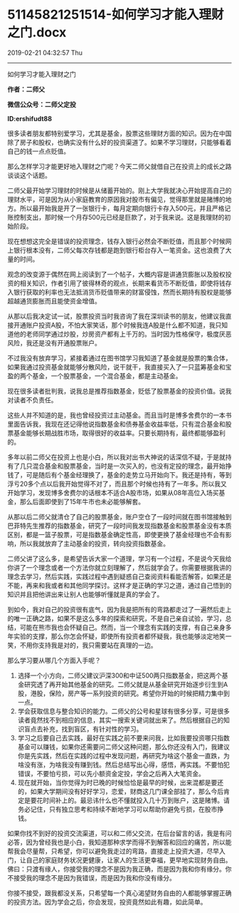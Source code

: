 # 51145821251514-如何学习才能入理财之门.docx

2019-02-21 04:32:57 Thu

----

如何学习才能入理财之门

__作者：二师父__

__微信公众号：二师父定投__

__ID:ershifudt88__

很多读者朋友都特别爱学习，尤其是基金，股票这些理财方面的知识。因为在中国除了房子和股权，也确实没有什么好的投资渠道了。如果不学习理财，只能够看着自己的钱一点点贬值。

那么怎样学习才能更好地入理财之门呢？今天二师父就借自己在投资上的成长之路谈谈这个话题。

二师父最开始学习理财的时候是从储蓄开始的。刚上大学我就决心开始提高自己的理财水平，可是因为从小家庭教育的原因我对股市有偏见，觉得那里就是赌博的地方。所以最开始我是开了一张银行卡，每月定期向银行卡存入500元，并且严格记账控制支出，那时候一个月存500元已经是巨款了，对于我来说。这是我理财的初始阶段。

现在想想这完全是错误的投资理念，钱存入银行必然会不断贬值，而且那个时候网上银行根本没有，二师父每次存钱都是跑到银行柜台存入一笔资金。这也浪费了大量的时间。

观念的改变源于偶然在网上阅读到了一个帖子，大概内容是讲通货膨胀以及股权投资的相关知识，作者引用了彼得林奇的观点，长期来看货币不断贬值，即使将钱存入银行获取的利率也无法抵消货币贬值带来的财富侵蚀，然而长期持有股权是能够超越通货膨胀而且能使资金增值。

从那以后我决定试一试，股票投资当时我咨询了我在深圳读书的朋友，他建议我直接开通账户投资A股，不怕大家笑话，那个时候我连A股是什么都不知道，我只知道他的老师同学通过炒股，炒房资产都有上千万的。当时因为性格保守，极度厌恶风险，我还是没有开通股票账户。

不过我没有放弃学习，紧接着通过在图书馆学习我知道了基金就是股票的集合体，如果我通过投资基金就能够分散风险，说干就干，我直接买入了一只蓝筹基金和宝盈的两个基金，一个股票基金，一个混合基金，都是主动基金。

现在很多读者批判我，说我总是推荐指数基金，贬低了股票基金的投资价值。说我对读者不负责任。

这些人并不知道的是，我也曾经投资过主动基金。而且当时是博多舍费尔的一本书里面告诉我，我现在还记得他说指数基金和债券基金收益率低，只有混合基金和股票基金能够长期战胜市场，取得很好的收益率。只要长期持有，最终都能够盈利的。

多年以前二师父在投资上也是小白，所以我对出书大神说的话深信不疑，于是就持有了几只混合基金和股票基金，当时是一次买入的，也没有定投的理念，最开始挣钱了，可是随后有个基金经理换了，基金的走势立马开始向下。我还是持有，等到浮亏20多个点以后我开始觉得不对了，而且那个时候也持有了一年多。所以我又开始学习，发现博多舍费尔的话根本不适合A股市场，如果从08年高位入场买基金，那么后面即使到了15年牛市也未必能够解套。

从那以后二师父就清仓了自己的股票基金，账户空仓了一段时间就在图书馆接触到巴菲特先生推荐的指数基金，研究了一段时间我发现指数基金和股票基金没有本质区别，都是一篮子股票，可是指数基金确定性高，即使更换了基金经理也不会有影响，所以我就放弃了主动基金的投资，转向投资指数基金。

二师父讲了这么多，是希望告诉大家一个道理，学习有一个过程，不是说今天我给你讲了一个理念或者一个方法你就立刻理解了，然后就学会了。你需要根据我讲的理念去学习，然后实践，实践过程中遇到疑惑自己查阅资料看能否解答，如果还是不能，再来和我或者和其他同学探讨。这样才是正确的学习之道，通过自己悟到的知识并且把他讲出来让别人也能够听懂就是真的学会了。

到如今，我对自己的投资很有底气，因为我是把所有的弯路都走过了一遍然后走上的唯一正确之路，如果不是这么多年的探索和研究，不是自己亲自试验，学习，总结，可能在熊市我也会怀疑自己。然而，当一个理念有实践的支撑，有自己亲身多年实验的支撑，那么你怎会怀疑，即使所有投资者都怀疑我，我也能够淡定地笑一笑，不用你支持我是对的，我只需要站在真理的一边。

那么学习要从哪几个方面入手呢？

1. 选择一个小方向，二师父建议沪深300和中证500两只指数基金，把这两个基金研究透了再开始其他基金的研究。二师父就是从基金研究开始逐步衍生到A股，港股，保险，房产等一系列投资的研究。希望你开始的时候把精力集中到一点。
2. 学会获取信息与整合知识的能力。二师父的公号和星球有很多分享，可是很多读者竟然找不到相应的信息，其实一搜索关键词就出来了。然后根据自己的知识盲点去补充，找到盲区，有针对性的学习。
3. 学习之后要自己去实践，最好在实践之前不要来问我，比如我要投资哪只指数基金可以赚钱，如果你还需要问二师父这种问题，那么你还没有入门，我建议你是先实践，然后在实践的过程中发现问题，再研究为啥这个基金一直跌，为啥没有涨，为啥我没有赚到钱。然后总结写出心得，感悟，再实践。不要怕犯错误，不要怕亏损，可以先小额资金定投，学会之后再入大笔资金。
4. 现在就开始，当你觉得为时已晚的时候恰恰是最早的时候，出来混都是要还的，如果大学期间没有好好学习，恋爱，财商这几门课全部挂了，那么今后肯定是要花时间补上的。最忌讳什么也不懂就投入几十万到账户，这是赌博。请务必记住，只有独立思考和持续不断地学习可以帮助你避免亏损，在股市挣钱。

如果你找不到好的投资交流渠道，可以和二师父交流，在后台留言的话，我是有问必答，因为曾经我也是小白，我知道那种求学而得不到解答和回应的痛苦，所以能帮我会尽量帮，只希望，你可以避免我走过的弯路，直接走上投资大道，尽早入门，让自己的家庭财务状况更健康，让家人的生活更幸福，更早地实现财务自由。佛曰：只渡有缘人，你接受我的理念不是因为我正确，而是因为我和你有缘分。你不接受我的理念不是因为我错误，而是因为我和你没有缘分。

你接不接受，跟我都没关系，只希望每一个真心渴望财务自由的人都能够掌握正确的投资方法。因为学会之后，你会发现，投资竟然如此有趣，如此简单。

